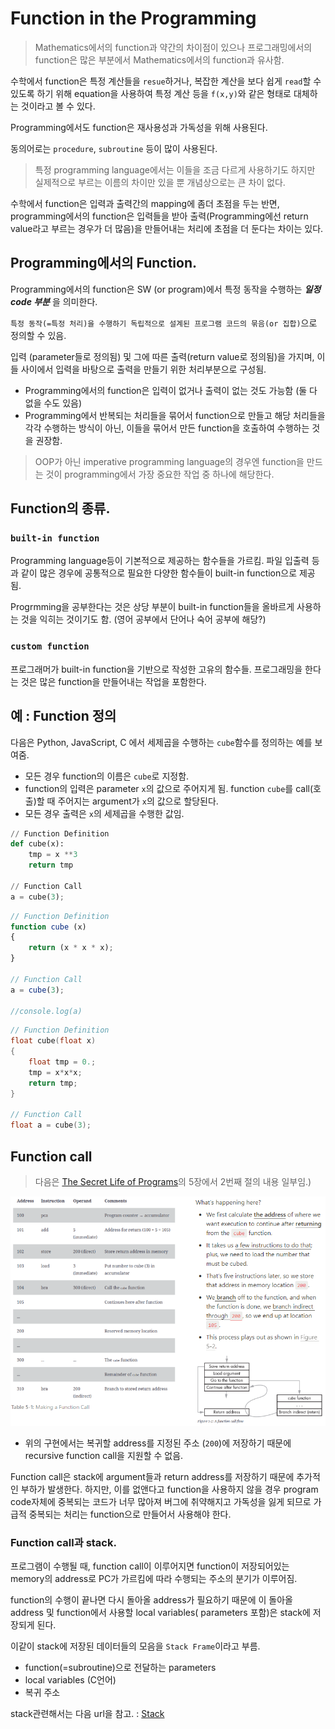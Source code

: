 # Function in the Programming

> Mathematics에서의 function과 약간의 차이점이 있으나 프로그래밍에서의 function은 많은 부분에서 Mathematics에서의 function과 유사함.

수학에서 function은 특정 계산들을 `resue`하거나, 복잡한 계산을 보다 쉽게 `read`할 수 있도록 하기 위해 equation을 사용하여 특정 계산 등을 `f(x,y)`와 같은 형태로 대체하는 것이라고 볼 수 있다.

Programming에서도 function은 재사용성과 가독성을 위해 사용된다.

동의어로는 `procedure`, `subroutine` 등이 많이 사용된다.

> 특정 programming language에서는 이들을 조금 다르게 사용하기도 하지만 실제적으로 부르는 이름의 차이만 있을 뿐 개념상으로는 큰 차이 없다.

수학에서 function은 입력과 출력간의 mapping에 좀더 초점을 두는 반면, programming에서의 function은 입력들을 받아 출력(Programming에선 return value라고 부르는 경우가 더 많음)을 만들어내는 처리에 초점을 더 둔다는 차이는 있다.

## Programming에서의 Function.

Programming에서의 function은 SW (or program)에서 특정 동작을 수행하는 ***일정 code 부분*** 을 의미한다.  

`특정 동작(=특정 처리)을 수행하기 독립적으로 설계된 프로그램 코드의 묶음(or 집합)`으로 정의할 수 있음.


입력 (parameter들로 정의됨) 및 그에 따른 출력(return value로 정의됨)을 가지며, 이들 사이에서 입력을 바탕으로 출력을 만들기 위한 처리부분으로 구성됨.

* Programming에서의 function은 입력이 없거나 출력이 없는 것도 가능함 (둘 다 없을 수도 있음)
* Programming에서 반복되는 처리들을 묶어서 function으로 만들고 해당 처리들을 각각 수행하는 방식이 아닌, 이들을 묶어서 만든 function을 호출하여 수행하는 것을 권장함.

> OOP가 아닌 imperative programming language의 경우엔 function을 만드는 것이 programming에서 가장 중요한 작업 중 하나에 해당한다.

## Function의 종류.

### `built-in function`

Programming language등이 기본적으로 제공하는 함수들을 가르킴. 파일 입출력 등과 같이 많은 경우에 공통적으로 필요한 다양한 함수들이 built-in function으로 제공됨.

Progrmming을 공부한다는 것은 상당 부분이 built-in function들을 올바르게 사용하는 것을 익히는 것이기도 함. (영어 공부에서 단어나 숙어 공부에 해당?)

### `custom function`

프로그래머가 built-in function을 기반으로 작성한 고유의 함수들. 프로그래밍을 한다는 것은 많은 function을 만들어내는 작업을 포함한다.

## 예 : Function 정의

다음은 Python, JavaScript, C 에서 세제곱을 수행하는 `cube`함수를 정의하는 예를 보여줌.

* 모든 경우 function의 이름은 `cube`로 지정함.
* function의 입력은 parameter `x`의 값으로 주어지게 됨. function `cube`를 call(호출)할 때 주어지는 argument가 `x`의 값으로 할당된다.
* 모든 경우 출력은 `x`의 세제곱을 수행한 값임.

```Python
// Function Definition
def cube(x):
    tmp = x **3
    return tmp 

// Function Call
a = cube(3);    
```

```Javascript
// Function Definition
function cube (x)
{
    return (x * x * x);
}

// Function Call
a = cube(3);

//console.log(a)
```

```C
// Function Definition
float cube(float x)
{
    float tmp = 0.;
    tmp = x*x*x;
    return tmp;
}

// Function Call
float a = cube(3);
```

## Function call

> 다음은 [The Secret Life of Programs](https://nostarch.com/foundationsofcomp)의 5장에서 2번째 절의 내용 일부임.)

![](./img/function_call.png)

* 위의 구현에서는 복귀할 address를 지정된 주소 (`200`)에 저장하기 때문에 recursive function call을 지원할 수 없음.

Function call은 stack에 argument들과 return address를 저장하기 때문에 추가적인 부하가 발생한다. 하지만, 이를 없앤다고 function을 사용하지 않을 경우 program code자체에 중복되는 코드가 너무 많아져 버그에 취약해지고 가독성을 잃게 되므로 가급적 중복되는 처리는 function으로 만들어서 사용해야 한다.

### Function call과 stack.

프로그램이 수행될 때, function call이 이루어지면 function이 저장되어있는 memory의 address로 PC가 가르킴에 따라 수행되는 주소의 분기가 이루어짐.

function의 수행이 끝나면 다시 돌아올 address가 필요하기 때문에 이 돌아올 address 및 function에서 사용할 local variables( parameters 포함)은 stack에 저장되게 된다.

이같이 stack에 저장된 데이터들의 모음을 `Stack Frame`이라고 부름.

* function(=subroutine)으로 전달하는 parameters
* local variables (C언어)
* 복귀 주소

 stack관련해서는 다음 url을 참고. : [Stack](https://dsaint31.tistory.com/entry/CE-Stack)


